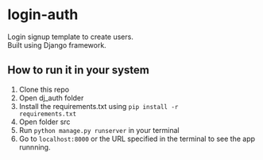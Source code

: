 # login-auth
Login signup template to create users. <br>
Built using Django framework.

## How to run it in your system
1. Clone this repo
2. Open dj_auth folder
3. Install the requirements.txt using <code>pip install -r requirements.txt</code>
4. Open folder src
5. Run <code>python manage.py runserver</code> in your terminal
6. Go to `localhost:8000` or the URL specified in the terminal to see the app runnning.
